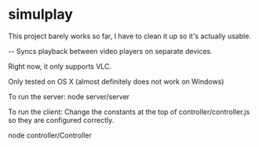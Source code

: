 # simulplay

This project barely works so far, I have to clean it up so it's actually usable.

--
Syncs playback between video players on separate devices.

Right now, it only supports VLC.

Only tested on OS X (almost definitely does not work on Windows)

To run the server:
node server/server

To run the client:
Change the constants at the top of controller/controller.js so they are configured correctly.

node controller/Controller

